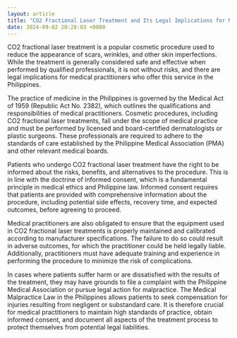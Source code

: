 ```yaml
---
layout: article
title: "CO2 Fractional Laser Treatment and Its Legal Implications for Medical Practitioners in the Philippines"
date: 2024-09-02 20:28:03 +0800
---
```


<p>CO2 fractional laser treatment is a popular cosmetic procedure used to reduce the appearance of scars, wrinkles, and other skin imperfections. While the treatment is generally considered safe and effective when performed by qualified professionals, it is not without risks, and there are legal implications for medical practitioners who offer this service in the Philippines.</p><p>The practice of medicine in the Philippines is governed by the Medical Act of 1959 (Republic Act No. 2382), which outlines the qualifications and responsibilities of medical practitioners. Cosmetic procedures, including CO2 fractional laser treatments, fall under the scope of medical practice and must be performed by licensed and board-certified dermatologists or plastic surgeons. These professionals are required to adhere to the standards of care established by the Philippine Medical Association (PMA) and other relevant medical boards.</p><p>Patients who undergo CO2 fractional laser treatment have the right to be informed about the risks, benefits, and alternatives to the procedure. This is in line with the doctrine of informed consent, which is a fundamental principle in medical ethics and Philippine law. Informed consent requires that patients are provided with comprehensive information about the procedure, including potential side effects, recovery time, and expected outcomes, before agreeing to proceed.</p><p>Medical practitioners are also obligated to ensure that the equipment used in CO2 fractional laser treatments is properly maintained and calibrated according to manufacturer specifications. The failure to do so could result in adverse outcomes, for which the practitioner could be held legally liable. Additionally, practitioners must have adequate training and experience in performing the procedure to minimize the risk of complications.</p><p>In cases where patients suffer harm or are dissatisfied with the results of the treatment, they may have grounds to file a complaint with the Philippine Medical Association or pursue legal action for malpractice. The Medical Malpractice Law in the Philippines allows patients to seek compensation for injuries resulting from negligent or substandard care. It is therefore crucial for medical practitioners to maintain high standards of practice, obtain informed consent, and document all aspects of the treatment process to protect themselves from potential legal liabilities.</p>